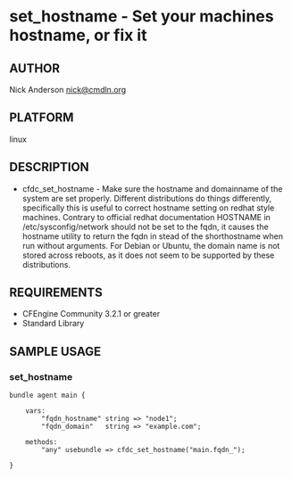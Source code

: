 # set_hostname - Set your machines hostname, or fix it
## AUTHOR
Nick Anderson <nick@cmdln.org>

## PLATFORM
linux

## DESCRIPTION
* cfdc_set_hostname - Make sure the hostname and domainname of the system are set
  properly. Different distributions do things differently, specifically this
  is useful to correct hostname setting on redhat style machines. Contrary to
  official redhat documentation HOSTNAME in /etc/sysconfig/network should not
  be set to the fqdn, it causes the hostname utility to return the fqdn
  in stead of the shorthostname when run without arguments.
  For Debian or Ubuntu, the domain name is not stored across reboots,
  as it does not seem to be supported by these distributions.

## REQUIREMENTS
* CFEngine Community 3.2.1 or greater
* Standard Library

## SAMPLE USAGE
### set_hostname
    bundle agent main {

        vars:
            "fqdn_hostname" string => "node1";
            "fqdn_domain"   string => "example.com";

        methods:
            "any" usebundle => cfdc_set_hostname("main.fqdn_");

    }
